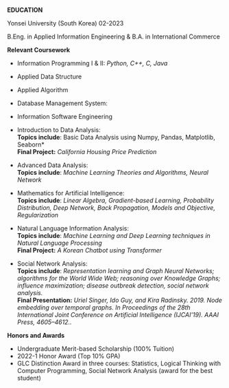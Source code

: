 **EDUCATION**

Yonsei University (South Korea)
02-2023

B.Eng. in Applied Information Engineering & 
B.A. in International Commerce

**Relevant Coursework**

- Information Programming I & II: *Python, C++, C, Java*

- Applied Data Structure

- Applied Algorithm

- Database Management System: 

- Information Software Engineering

- Introduction to Data Analysis:<br>
  **Topics include**: Basic Data Analysis using Numpy, Pandas, Matplotlib, Seaborn* <br>
  **Final Project:** *California Housing Price Prediction*

- Advanced Data Analysis:<br>
  **Topics include**: *Machine Learning Theories and Algorithms, Neural Network*

- Mathematics for Artificial Intelligence:<br>
  **Topics include**: *Linear Algebra, Gradient-based Learning, Probability Distribution, Deep Network, Back Propagation, Models and       Objective, Regularization*

- Natural Language Information Analysis: <br>
  **Topics include**: *Machine Learning and Deep Learning techniques in Natural Language Processing* <br>
  **Final Project:** *A Korean Chatbot using Transformer*

- Social Network Analysis:<br>
  **Topics include**: *Representation learning and Graph Neural Networks; algorithms for the World Wide Web; reasoning over Knowledge      Graphs; influence maximization; disease outbreak detection, social network analysis.* <br>
  **Final Presentation:** *Uriel Singer, Ido Guy, and Kira Radinsky. 2019. Node embedding over temporal graphs. In Proceedings of the      28th International Joint Conference on Artificial Intelligence (IJCAI'19). AAAI Press, 4605–4612..*

**Honors and Awards**

- Undergraduate Merit-based Scholarship (100% Tuition)
- 2022-1 Honor Award (Top 10% GPA)
- GLC Distinction Award in three courses: Statistics, Logical Thinking with Computer Programming, Social Network Analysis (award for the best student) 
